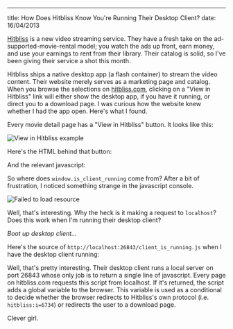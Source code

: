 --- 
title: How Does Hitbliss Know You're Running Their Desktop Client?
date: 16/04/2013

[Hitbliss](http://www.hitbliss.com) is a new video streaming service. They have a fresh take on the ad-supported-movie-rental model; you watch the ads up front, earn money, and use your earnings to rent from their library. Their catalog is solid, so I've been giving their service a shot this month.

Hitbliss ships a native desktop app (a flash container) to stream the video content. Their website merely serves as a marketing page and catalog. When you browse the selections on [hitbliss.com](hitbliss.com), clicking on a "View in Hitbliss" link will either show the desktop app, if you have it running, or direct you to a download page. I was curious how the website knew whether I had the app open. Here's what I found.

Every movie detail page has a "View in Hitbliss" button. It looks like this:

![View in Hitbliss example](http://mchail.github.com/guavascript/images/view-in-hitbliss/view_in_hitbliss.png)

Here's the HTML behind that button:

<script src="https://gist.github.com/mchail/5400899.js?file=view_in_hitbliss.html"></script>

And the relevant javascript:

<script src="https://gist.github.com/mchail/5400899.js?file=is_hitbliss_running.js"></script>

So where does `window.is_client_running` come from? After a bit of frustration, I noticed something strange in the javascript console.

![Failed to load resource](http://mchail.github.com/guavascript/images/view-in-hitbliss/failed_to_load_resource.png)

Well, that's interesting. Why the heck is it making a request to `localhost`? Does this work when I'm running their desktop client?

*Boot up desktop client...*

Here's the source of `http://localhost:26843/client_is_running.js` when I have the desktop client running:

<script src="https://gist.github.com/mchail/5400899.js?file=client_is_running.js"></script>

Well, that's pretty interesting. Their desktop client runs a local server on port 26843 whose only job is to return a single line of javascript. Every page on hitbliss.com requests this script from localhost. If it's returned, the script adds a global variable to the browser. This variable is used as a conditional to decide whether the browser redirects to Hitbliss's own protocol (i.e. `hitbliss:i=6734`) or redirects the user to a download page.

Clever girl.